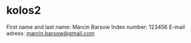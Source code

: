 # kolos2
First name and last name: Marcin Barsow
Index number: 123456
E-mail adress: marcin.barsow@gmail.com
